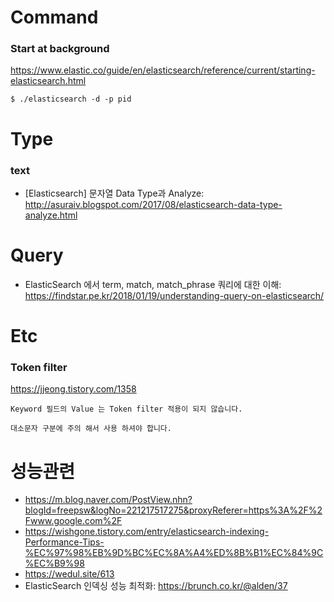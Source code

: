 # Command
### Start at background
https://www.elastic.co/guide/en/elasticsearch/reference/current/starting-elasticsearch.html

```
$ ./elasticsearch -d -p pid
```

# Type
### text
- [Elasticsearch] 문자열 Data Type과 Analyze: http://asuraiv.blogspot.com/2017/08/elasticsearch-data-type-analyze.html

# Query
- ElasticSearch 에서 term, match, match_phrase 쿼리에 대한 이해: https://findstar.pe.kr/2018/01/19/understanding-query-on-elasticsearch/



# Etc
### Token filter
https://jjeong.tistory.com/1358

```
Keyword 필드의 Value 는 Token filter 적용이 되지 않습니다.

대소문자 구분에 주의 해서 사용 하셔야 합니다.
```

# 성능관련
- https://m.blog.naver.com/PostView.nhn?blogId=freepsw&logNo=221217517275&proxyReferer=https%3A%2F%2Fwww.google.com%2F
- https://wishgone.tistory.com/entry/elasticsearch-indexing-Performance-Tips-%EC%97%98%EB%9D%BC%EC%8A%A4%ED%8B%B1%EC%84%9C%EC%B9%98
- https://wedul.site/613
- ElasticSearch 인덱싱 성능 최적화: https://brunch.co.kr/@alden/37
